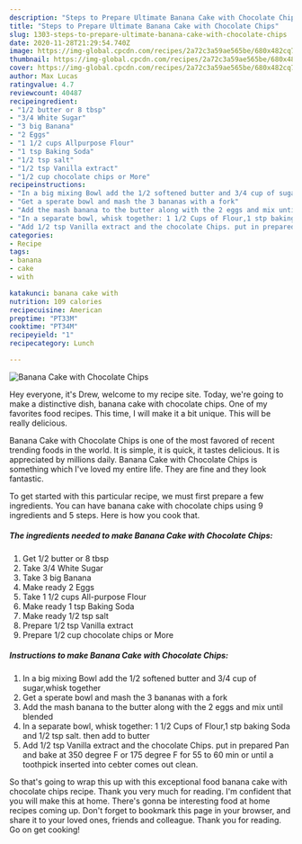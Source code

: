 ```yaml
---
description: "Steps to Prepare Ultimate Banana Cake with Chocolate Chips"
title: "Steps to Prepare Ultimate Banana Cake with Chocolate Chips"
slug: 1303-steps-to-prepare-ultimate-banana-cake-with-chocolate-chips
date: 2020-11-28T21:29:54.740Z
image: https://img-global.cpcdn.com/recipes/2a72c3a59ae565be/680x482cq70/banana-cake-with-chocolate-chips-recipe-main-photo.jpg
thumbnail: https://img-global.cpcdn.com/recipes/2a72c3a59ae565be/680x482cq70/banana-cake-with-chocolate-chips-recipe-main-photo.jpg
cover: https://img-global.cpcdn.com/recipes/2a72c3a59ae565be/680x482cq70/banana-cake-with-chocolate-chips-recipe-main-photo.jpg
author: Max Lucas
ratingvalue: 4.7
reviewcount: 40487
recipeingredient:
- "1/2 butter or 8 tbsp"
- "3/4 White Sugar"
- "3 big Banana"
- "2 Eggs"
- "1 1/2 cups Allpurpose Flour"
- "1 tsp Baking Soda"
- "1/2 tsp salt"
- "1/2 tsp Vanilla extract"
- "1/2 cup chocolate chips or More"
recipeinstructions:
- "In a big mixing Bowl add the 1/2 softened butter and 3/4 cup of sugar,whisk together"
- "Get a sperate bowl and mash the 3 bananas with a fork"
- "Add the mash banana to the butter along with the 2 eggs and mix until blended"
- "In a separate bowl, whisk together: 1 1/2 Cups of Flour,1 stp baking Soda and 1/2 tsp salt. then add to butter"
- "Add 1/2 tsp Vanilla extract and the chocolate Chips. put in prepared Pan and bake at 350 degree F or 175 degree F for 55 to 60 min or until a toothpick inserted into cebter comes out clean."
categories:
- Recipe
tags:
- banana
- cake
- with

katakunci: banana cake with 
nutrition: 109 calories
recipecuisine: American
preptime: "PT33M"
cooktime: "PT34M"
recipeyield: "1"
recipecategory: Lunch

---
```



![Banana Cake with Chocolate Chips](https://img-global.cpcdn.com/recipes/2a72c3a59ae565be/680x482cq70/banana-cake-with-chocolate-chips-recipe-main-photo.jpg)

Hey everyone, it's Drew, welcome to my recipe site. Today, we're going to make a distinctive dish, banana cake with chocolate chips. One of my favorites food recipes. This time, I will make it a bit unique. This will be really delicious.

Banana Cake with Chocolate Chips is one of the most favored of recent trending foods in the world. It is simple, it is quick, it tastes delicious. It is appreciated by millions daily. Banana Cake with Chocolate Chips is something which I've loved my entire life. They are fine and they look fantastic.




To get started with this particular recipe, we must first prepare a few ingredients. You can have banana cake with chocolate chips using 9 ingredients and 5 steps. Here is how you cook that.

<!--inarticleads1-->

##### The ingredients needed to make Banana Cake with Chocolate Chips:

1. Get 1/2 butter or 8 tbsp
1. Take 3/4 White Sugar
1. Take 3 big Banana
1. Make ready 2 Eggs
1. Take 1 1/2 cups All-purpose Flour
1. Make ready 1 tsp Baking Soda
1. Make ready 1/2 tsp salt
1. Prepare 1/2 tsp Vanilla extract
1. Prepare 1/2 cup chocolate chips or More




<!--inarticleads2-->

##### Instructions to make Banana Cake with Chocolate Chips:

1. In a big mixing Bowl add the 1/2 softened butter and 3/4 cup of sugar,whisk together
1. Get a sperate bowl and mash the 3 bananas with a fork
1. Add the mash banana to the butter along with the 2 eggs and mix until blended
1. In a separate bowl, whisk together: 1 1/2 Cups of Flour,1 stp baking Soda and 1/2 tsp salt. then add to butter
1. Add 1/2 tsp Vanilla extract and the chocolate Chips. put in prepared Pan and bake at 350 degree F or 175 degree F for 55 to 60 min or until a toothpick inserted into cebter comes out clean.




So that's going to wrap this up with this exceptional food banana cake with chocolate chips recipe. Thank you very much for reading. I'm confident that you will make this at home. There's gonna be interesting food at home recipes coming up. Don't forget to bookmark this page in your browser, and share it to your loved ones, friends and colleague. Thank you for reading. Go on get cooking!
